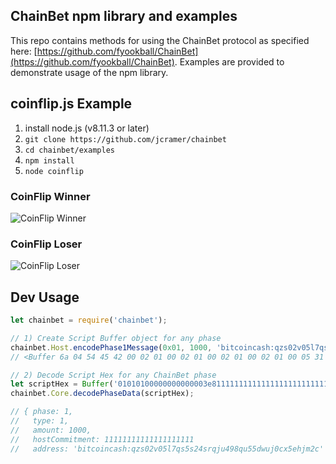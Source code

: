 ## ChainBet npm library and examples

This repo contains methods for using the ChainBet protocol as specified here: [https://github.com/fyookball/ChainBet](https://github.com/fyookball/ChainBet).  Examples are provided to demonstrate usage of the npm library.

## coinflip.js Example

 1. install node.js (v8.11.3 or later)
 2. `git clone https://github.com/jcramer/chainbet`
 3. `cd chainbet/examples`
 4. `npm install`
 5. `node coinflip`

### CoinFlip Winner
![CoinFlip Winner](https://github.com/jcramer/chainbet/blob/master/examples/images/Coin%20Flip%20Winner.png?raw=true)

### CoinFlip Loser
![CoinFlip Loser](https://github.com/jcramer/chainbet/blob/master/examples/images/Coin%20Flip%20Loser.png?raw=true)

## Dev Usage

```js
let chainbet = require('chainbet');

// 1) Create Script Buffer object for any phase
chainbet.Host.encodePhase1Message(0x01, 1000, 'bitcoincash:qzs02v05l7qs5s24srqju498qu55dwuj0cx5ehjm2c');
// <Buffer 6a 04 54 45 42 00 02 01 00 02 01 00 02 01 00 02 01 00 05 31 32 33 34 35 36 62 69 74 63 6f 69 6e 63 61 73 68 3a 71 7a 73 30 32 76 30 35 6c 37 71 73 35 ... >

// 2) Decode Script Hex for any ChainBet phase
let scriptHex = Buffer('01010100000000000003e81111111111111111111111111111111111111111a0f531f4ff810a415580c12e54a7072946bb927e');
chainbet.Core.decodePhaseData(scriptHex);

// { phase: 1,
//   type: 1,
//   amount: 1000,
//   hostCommitment: 11111111111111111111
//   address: 'bitcoincash:qzs02v05l7qs5s24srqju498qu55dwuj0cx5ehjm2c' }

```
